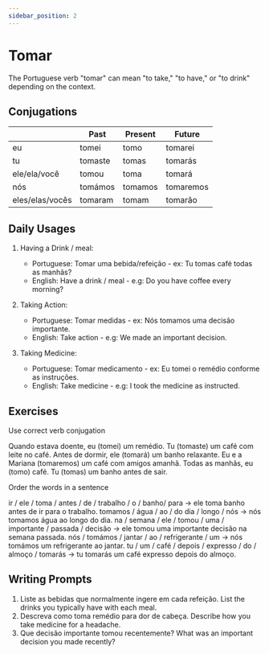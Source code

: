 ```yaml
---
sidebar_position: 2
---
```


# Tomar

The Portuguese verb "tomar" can mean "to take," "to have," or "to drink" depending on the context.

## Conjugations

|                 | Past    | Present | Future    |
| --------------- | ------- | ------- | --------- |
| eu              | tomei   | tomo    | tomarei   |
| tu              | tomaste | tomas   | tomarás   |
| ele/ela/você    | tomou   | toma    | tomará    |
| nós             | tomámos | tomamos | tomaremos |
| eles/elas/vocês | tomaram | tomam   | tomarão   |

## Daily Usages

1. Having a Drink / meal:

   - Portuguese: Tomar uma bebida/refeição - ex: Tu tomas café todas as manhãs?
   - English: Have a drink / meal - e.g: Do you have coffee every morning?

2. Taking Action:

   - Portuguese: Tomar medidas - ex: Nós tomamos uma decisão importante.
   - English: Take action - e.g: We made an important decision.

3. Taking Medicine:

   - Portuguese: Tomar medicamento - ex: Eu tomei o remédio conforme as instruções.
   - English: Take medicine - e.g: I took the medicine as instructed.

## Exercises

Use correct verb conjugation

Quando estava doente, eu (tomei) um remédio.
Tu (tomaste) um café com leite no café.
Antes de dormir, ele (tomará) um banho relaxante.
Eu e a Mariana (tomaremos) um café com amigos amanhã.
Todas as manhãs, eu (tomo) café.
Tu (tomas) um banho antes de sair.

Order the words in a sentence

ir / ele / toma / antes / de / trabalho / o / banho/ para -> ele toma banho antes de ir para o trabalho.
tomamos / água / ao / do dia / longo / nós -> nós tomamos água ao longo do dia.
na / semana / ele / tomou / uma / importante / passada / decisão -> ele tomou uma importante decisão na semana passada.
nós / tomámos / jantar / ao / refrigerante / um -> nós tomámos um refrigerante ao jantar.
tu / um / café / depois / expresso / do / almoço / tomarás -> tu tomarás um café expresso depois do almoço.

## Writing Prompts

1. Liste as bebidas que normalmente ingere em cada refeição. List the drinks you typically have with each meal.
2. Descreva como toma remédio para dor de cabeça. Describe how you take medicine for a headache.
3. Que decisão importante tomou recentemente? What was an important decision you made recently?
